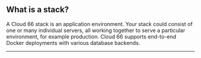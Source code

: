 


## What is a stack?

A Cloud 66 stack is an application environment. Your stack could consist of one or many individual servers, all working together to serve a particular environment, for example production. Cloud 66 supports end-to-end Docker deployments with various database backends.

* * *

